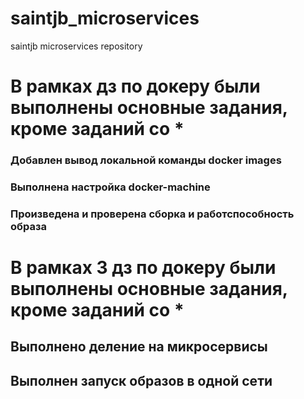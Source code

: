 # saintjb_microservices
saintjb microservices repository

# В рамках дз по докеру были выполнены основные задания, кроме заданий со *
### Добавлен вывод локальной команды docker images
### Выполнена настройка docker-machine
### Произведена и проверена сборка и работспособность образа

# В рамках 3 дз по докеру были выполнены основные задания, кроме заданий со *
## Выполнено деление на микросервисы
## Выполнен запуск образов в одной сети
